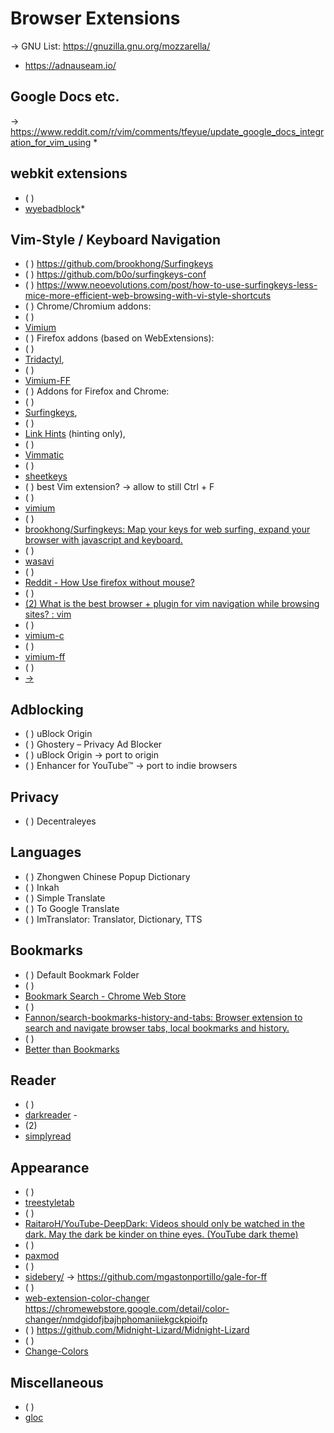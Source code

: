 # Browser Extensions
→ GNU List: https://gnuzilla.gnu.org/mozzarella/ 
* https://adnauseam.io/

## Google Docs etc.
-> https://www.reddit.com/r/vim/comments/tfeyue/update_google_docs_integration_for_vim_using * 
## webkit extensions
* ( )
* [wyebadblock](https://github.com/jun7/wyebadblock)* 
## Vim-Style / Keyboard Navigation
* ( ) https://github.com/brookhong/Surfingkeys
* ( ) https://github.com/b0o/surfingkeys-conf
* ( ) https://www.neoevolutions.com/post/how-to-use-surfingkeys-less-mice-more-efficient-web-browsing-with-vi-style-shortcuts
* ( ) Chrome/Chromium addons:
* ( )
* [Vimium](https://vimium.github.io/)
* ( ) Firefox addons (based on WebExtensions):
* ( )
* [Tridactyl](https://tridactyl.xyz/),
* ( )
* [Vimium-FF](https://addons.mozilla.org/en-GB/firefox/addon/vimium-ff/)
* ( ) Addons for Firefox and Chrome:
* ( )
* [Surfingkeys](https://github.com/brookhong/Surfingkeys),
* ( )
* [Link Hints](https://lydell.github.io/LinkHints/) (hinting only),
* ( )
* [Vimmatic](https://github.com/ueokande/vimmatic)
* ( )
* [sheetkeys](https://github.com/philc/sheetkeys)
* ( ) best Vim extension? -> allow to still Ctrl + F
* ( )
* [vimium](https://vimium.github.io/)
* ( )
* [brookhong/Surfingkeys: Map your keys for web surfing, expand your browser with javascript and keyboard.](https://github.com/brookhong/Surfingkeys)
* ( )
* [wasavi](https://chrome.google.com/webstore/detail/wasavi/dgogifpkoilgiofhhhodbodcfgomelhe)
* ( )
* [Reddit - How Use firefox without mouse?](https://www.reddit.com/r/firefox/comments/l1d69d/how_use_firefox_without_mouse/)
* ( )
* [(2) What is the best browser + plugin for vim navigation while browsing sites? : vim](https://www.reddit.com/r/vim/comments/o5xsu2/what_is_the_best_browser_plugin_for_vim/)
* ( )
* [vimium-c](https://addons.mozilla.org/en-US/firefox/addon/vimium-c/)
* ( )
* [vimium-ff](https://addons.mozilla.org/en-US/firefox/addon/vimium-ff/)
* ( )
* [->](https://www.google.com/search?client=firefox-b-m&sxsrf=AJOqlzW96kwIy8oB7xeBTSBuV6u0Mm33Jw%3A1675729858394&q=navigate+google+chrome+without+a+mouse+vim&oq=navigate+google+chrome+without+a+mouse+vim&aqs=heirloom-srp)
## Adblocking
* ( ) uBlock Origin
* ( ) Ghostery – Privacy Ad Blocker
* ( ) uBlock Origin → port to origin
* ( ) Enhancer for YouTube™ → port to indie browsers
## Privacy
* ( ) Decentraleyes

## Languages
  * ( ) Zhongwen Chinese Popup Dictionary
  * ( ) Inkah
  * ( ) Simple Translate
  * ( ) To Google Translate
  * ( ) ImTranslator: Translator, Dictionary, TTS
## Bookmarks
* ( ) Default Bookmark Folder
* ( )
* [Bookmark Search - Chrome Web Store](https://chrome.google.com/webstore/detail/bookmark-search/hhmokalkpaiacdofbcddkogifepbaijk)
* ( )
* [Fannon/search-bookmarks-history-and-tabs: Browser extension to search and navigate browser tabs, local bookmarks and history.](https://github.com/Fannon/search-bookmarks-history-and-tabs#readme)
* ( )
* [Better than Bookmarks](https://www.gettoby.com/)
## Reader
* ( )
* [darkreader](https://github.com/darkreader/darkreader) -
* (2)
* [simplyread](https://njw.name/simplyread/)
## Appearance
* ( )
* [treestyletab](https://github.com/piroor/treestyletab)
* ( )
* [RaitaroH/YouTube-DeepDark: Videos should only be watched in the dark. May the dark be kinder on thine eyes. (YouTube dark theme)](https://github.com/RaitaroH/YouTube-DeepDark)
* ( )
* [paxmod](https://github.com/numirias/paxmod)
* ( )
* [sidebery/](https://github.com/mbnuqw/sidebery/) → https://github.com/mgastonportillo/gale-for-ff
* ( )
* [web-extension-color-changer](https://github.com/rokit/web-extension-color-changer) https://chromewebstore.google.com/detail/color-changer/nmdgidofjbajhphomaniiekgckpioifp
* ( ) https://github.com/Midnight-Lizard/Midnight-Lizard
* ( )
* [Change-Colors](https://github.com/srndpty/Change-Colors)
## Miscellaneous
* ( )
* [gloc](https://github.com/kas-elvirov/gloc)

